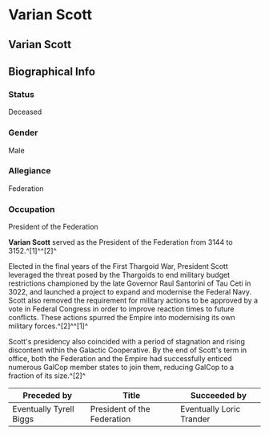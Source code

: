 # Varian Scott
## Varian Scott

		

## Biographical Info

### Status

Deceased

### Gender

Male

### Allegiance

Federation

### Occupation

President of the Federation

**Varian Scott** served as the President of the Federation from 3144 to 3152.^[1]^^[2]^

Elected in the final years of the First Thargoid War, President Scott leveraged the threat posed by the Thargoids to end military budget restrictions championed by the late Governor Raul Santorini of Tau Ceti in 3022, and launched a project to expand and modernise the Federal Navy. Scott also removed the requirement for military actions to be approved by a vote in Federal Congress in order to improve reaction times to future conflicts. These actions spurred the Empire into modernising its own military forces.^[2]^^[1]^

Scott's presidency also coincided with a period of stagnation and rising discontent within the Galactic Cooperative. By the end of Scott's term in office, both the Federation and the Empire had successfully enticed numerous GalCop member states to join them, reducing GalCop to a fraction of its size.^[2]^

| **Preceded by** | **Title** | **Succeeded by** |
| --- | --- | --- |
| Eventually Tyrell Biggs | President of the Federation | Eventually Loric Trander |
